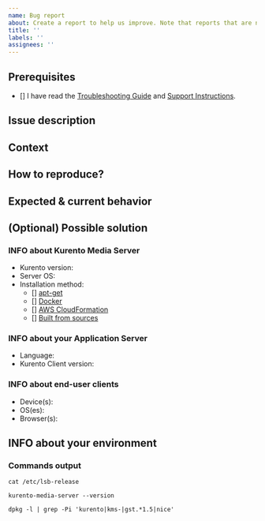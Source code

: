 ```yaml
---
name: Bug report
about: Create a report to help us improve. Note that reports that are not bugs will generally not be accepted.
title: ''
labels: ''
assignees: ''
---
```


<!--
Thank you for using Kurento! If you are here it means you found a problem...
Please provide enough information so that others can review your report.
-->


## Prerequisites

<!--
Fill with an 'X' in all the boxes that apply.
If you're unsure about any of these, don't hesitate to ask. We're here to help!
-->
* [] I have read the [Troubleshooting Guide] and [Support Instructions].

[Troubleshooting Guide]: https://doc-kurento.readthedocs.io/en/latest/user/troubleshooting.html
[Support Instructions]: https://github.com/Kurento/.github/blob/master/SUPPORT.md



## Issue description

<!--
A clear and concise description of what the bug is.
If you paste code or logs, surround with ```triple backquotes``` to keep format.
-->


## Context

<!--
How has this issue affected you? What are you trying to accomplish?
Providing context helps us come up with a solution.
-->


## How to reproduce?

<!--
Explain the exact steps that other developer should follow in order to
reproduce the same issue.

For example:
1. Create this pipeline: "..."
2. Use these settings: "..."
3. Click "Start"
4. See error
-->


## Expected & current behavior

<!-- Tell us what should happen, and what happens instead. -->


## (Optional) Possible solution

<!--
Not obligatory, but suggest a fix/reason for the bug,
or ideas on how to implement the solution.
-->


### INFO about Kurento Media Server

* Kurento version:  <!-- E.g. 6.12.0, nightly -->
* Server OS:        <!-- E.g. Ubuntu 16.04 (Xenial), 18.04 (Bionic), etc. -->
* Installation method:
    <!-- Fill with an 'X' in all the boxes that apply. -->
  - [] [apt-get]
  - [] [Docker]
  - [] [AWS CloudFormation]
  - [] [Built from sources]

[apt-get]: https://doc-kurento.readthedocs.io/en/latest/user/installation.html#installation-local
[Docker]: https://doc-kurento.readthedocs.io/en/latest/user/installation.html#installation-docker
[AWS CloudFormation]: https://doc-kurento.readthedocs.io/en/latest/user/installation.html#installation-aws
[Built from sources]: https://doc-kurento.readthedocs.io/en/latest/dev/dev_guide.html#dev-sources


### INFO about your Application Server

* Language:                 <!-- E.g. Java, Node.js, browser JavaScript, etc. -->
* Kurento Client version:   <!-- E.g. 6.12.0, nightly -->


### INFO about end-user clients

* Device(s):    <!-- E.g. PC, Mac, Android, iPhone, etc. -->
* OS(es):       <!-- E.g. Ubuntu 18.04, Windows 10, iOS 12, etc. -->
* Browser(s):   <!-- E.g. Firefox 74, Chrome 80, Safari 12.0, etc. -->


## INFO about your environment

<!--
Include as many relevant details about the environment where you experienced
the issue. Include things like:
* What Kurento Endpoints are used, and how are connected.
* If you are configuring STUN or TURN in Kurento and/or in the browsers.
* If the WebRTC streams are being relayed through your TURN servers.
* The network topology between servers / services / containers / etc.
* If there are any web proxies.

ANYTHING that you think might be relevant or useful.
-->


### Commands output

<!--
Paste output of running these commands in the same machine where
Kurento Media Server is running.

Surround with ```triple backquotes```, to keep the output correctly formatted.
-->

```
cat /etc/lsb-release

kurento-media-server --version

dpkg -l | grep -Pi 'kurento|kms-|gst.*1.5|nice'
```

